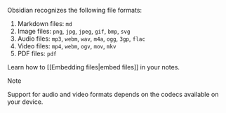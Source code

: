 Obsidian recognizes the following file formats:

1. Markdown files: `md`
1. Image files: `png`, `jpg`, `jpeg`, `gif`, `bmp`, `svg`
1. Audio files: `mp3`, `webm`, `wav`, `m4a`, `ogg`, `3gp`, `flac`
1. Video files: `mp4`, `webm`, `ogv`, `mov`, `mkv`
1. PDF files: `pdf`

Learn how to [[Embedding files|embed files]] in your notes.

> [!note]
> Support for audio and video formats depends on the codecs available on your device.

